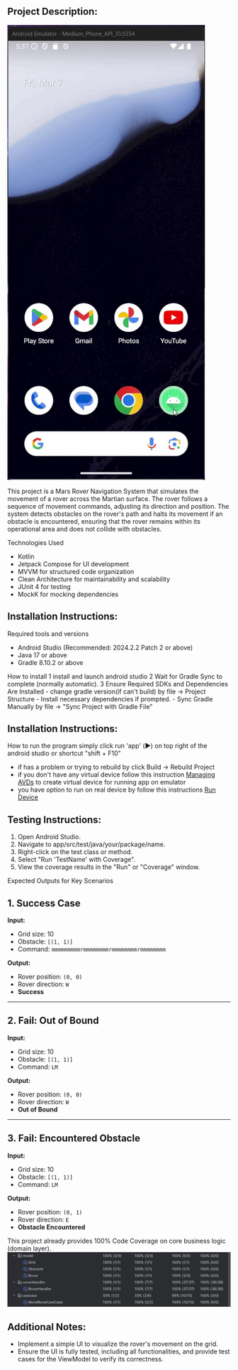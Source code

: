 ## Project Description:

![DEMO](https://raw.githubusercontent.com/DudeInTheWood/MyImage/refs/heads/main/demo.gif)

This project is a Mars Rover Navigation System that simulates the movement of a rover across the Martian surface. The rover follows a sequence of movement commands, adjusting its direction and position. The system detects obstacles on the rover's path and halts its movement if an obstacle is encountered, ensuring that the rover remains within its operational area and does not collide with obstacles.


Technologies Used

  - Kotlin
  - Jetpack Compose for UI development
  - MVVM for structured code organization
  - Clean Architecture for maintainability and scalability
  - JUnit 4 for testing
  - MockK for mocking dependencies

## Installation Instructions:
Required tools and versions
  - Android Studio (Recommended: 2024.2.2 Patch 2 or above)
  - Java 17 or above
  - Gradle 8.10.2 or above

How to install
  1 install and launch android studio
  2 Wait for Gradle Sync to complete (normally automatic).
  3 Ensure Required SDKs and Dependencies Are Installed
    - change gradle version(if can't build) by file -> Project Structure
    - Install necessary dependencies if prompted.
    - Sync Gradle Manually by file -> "Sync Project with Gradle File"
      
## Installation Instructions:
How to run the program
simply click run 'app' (▶️) on top right of the android studio or shortcut "shift + F10"
 - if has a problem or trying to rebuild by click Build -> Rebuild Project
 - if you don't have any virtual device follow this instruction [Managing AVDs](https://developer.android.com/studio/run/managing-avds) to create virtual device for running app on emulator
 - you have option to run on real device by follow this instructions [Run Device](https://developer.android.com/studio/run/device) 

## Testing Instructions:
1. Open Android Studio.
2. Navigate to app/src/test/java/your/package/name.
3. Right-click on the test class or method.
4. Select "Run 'TestName' with Coverage".
5. View the coverage results in the "Run" or "Coverage" window.

Expected Outputs for Key Scenarios
  ## 1. Success Case

  **Input:**
  - Grid size: 10
  - Obstacle: `[(1, 1)]`
  - Command: `mmmmmmmmmrmmmmmmmmrmmmmmmmmrmmmmmmmm`
  
  **Output:**
  - Rover position: `(0, 0)`
  - Rover direction: `W`
  - **Success**
  
  ---
  
  ## 2. Fail: Out of Bound
  
  **Input:**
  - Grid size: 10
  - Obstacle: `[(1, 1)]`
  - Command: `LM`
  
  **Output:**
  - Rover position: `(0, 0)`
  - Rover direction: `W`
  - **Out of Bound**
  
  ---
  
  ## 3. Fail: Encountered Obstacle
  
  **Input:**
  - Grid size: 10
  - Obstacle: `[(1, 1)]`
  - Command: `LM`
  
  **Output:**
  - Rover position: `(0, 1)`
  - Rover direction: `E`
  - **Obstacle Encountered**

This project already provides 100% Code Coverage on core business logic (domain layer).
![Rover Code Coverage](https://raw.githubusercontent.com/DudeInTheWood/MyImage/refs/heads/main/business%20coverage.png)

## Additional Notes:
  - Implement a simple UI to visualize the rover's movement on the grid.
  - Ensure the UI is fully tested, including all functionalities, and provide test cases for the ViewModel to verify its correctness.
   
   
 


